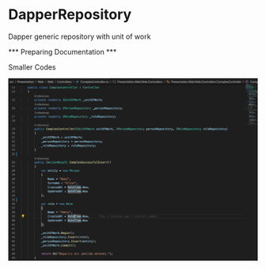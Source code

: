 # DapperRepository
Dapper generic repository with unit of work


*** Preparing Documentation *** 


Smaller Codes

![Dapper with UnitOfWork](docs/Screenshot-1.png)
